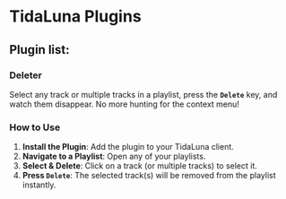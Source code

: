 # TidaLuna Plugins
## Plugin list:

### **Deleter** 
Select any track or multiple tracks in a playlist, press the **`Delete`** key, and watch them disappear. No more hunting for the context menu!

### How to Use

1.  **Install the Plugin**: Add the plugin to your TidaLuna client.
2.  **Navigate to a Playlist**: Open any of your playlists.
3.  **Select & Delete**: Click on a track (or multiple tracks) to select it.
4.  **Press `Delete`**: The selected track(s) will be removed from the playlist instantly.